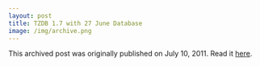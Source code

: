 ```yaml
---
layout: post
title: TZDB 1.7 with 27 June Database
image: /img/archive.png
---
```

This archived post was originally published on July 10, 2011. Read it [here](/alex.ciobanu.org/index54a8.html).
